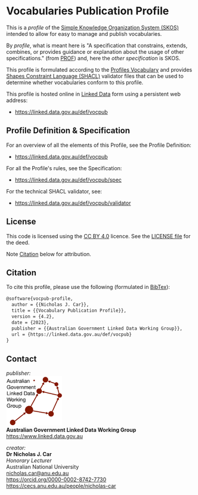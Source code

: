 # Vocabularies Publication Profile
This is a *profile* of the [Simple Knowledge Organization System (SKOS)](https://www.w3.org/TR/skos-reference/) intended to allow for easy to manage and publish vocabularies.

By *profile*, what is meant here is "A specification that constrains, extends, combines, or provides guidance or explanation about the usage of other specifications." (from [PROF](https://www.w3.org/TR/dx-prof/#definitions)) and, here the *other specification* is SKOS.

This profile is formulated according to the [Profiles Vocabulary](https://www.w3.org/TR/dx-prof/) and provides [Shapes Constraint Language (SHACL)](https://www.w3.org/TR/shacl/) validator files that can be used to determine whether vocabularies conform to this profile.

This profile is hosted online in [Linked Data](https://www.w3.org/standards/semanticweb/data) form using a persistent web address:

* <https://linked.data.gov.au/def/vocpub>


## Profile Definition & Specification

For an overview of all the elements of this Profile, see the Profile Definition:

* <https://linked.data.gov.au/def/vocpub>

For all the Profile's rules, see the Specification:

* <https://linked.data.gov.au/def/vocpub/spec>

For the technical SHACL validator, see:

* <https://linked.data.gov.au/def/vocpub/validator>


## License  
This code is licensed using the [CC BY 4.0](https://creativecommons.org/licenses/by/4.0/) licence. See the [LICENSE file](LICENSE) for the deed. 

Note [Citation](#citation) below for attribution.


## Citation
To cite this profile, please use the following (formulated in [BibTex](http://www.bibtex.org/)):

```
@software{vocpub-profile,
  author = {{Nicholas J. Car}},
  title = {{Vocabulary Publication Profile}},
  version = {4.2},
  date = {2023},
  publisher = {{Australian Government Linked Data Working Group}},
  url = {https://linked.data.gov.au/def/vocpub}
}
``` 


## Contact
*publisher:*  
![](style/agldwg-logo-ochre-150.png)  
**Australian Government Linked Data Working Group**  
<https://www.linked.data.gov.au>  

*creator:*  
**Dr Nicholas J. Car**  
*Honorary Lecturer*  
Australian National University    
<nicholas.car@anu.edu.au>  
<https://orcid.org/0000-0002-8742-7730>  
<https://cecs.anu.edu.au/people/nicholas-car>